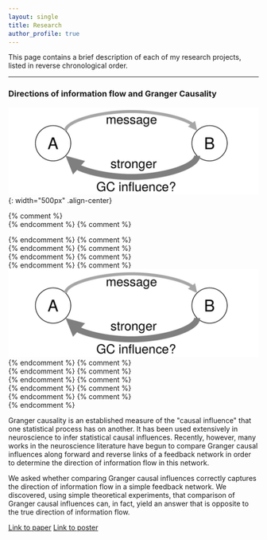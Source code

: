 ```yaml
---
layout: single
title: Research
author_profile: true
---
```


This page contains a brief description of each of my research projects, listed
in reverse chronological order.

<hr>

### Directions of information flow and Granger Causality

![Greater GC can be opposite the direction of Info flow](/assets/img/gc-vs-message.jpg){: width="500px" .align-center}

{% comment %}<br>{% endcomment %}
{% comment %}<div class="row-fluid">{% endcomment %}
  {% comment %}<div class="span3">{% endcomment %}
  {% comment %}</div>{% endcomment %}
  {% comment %}<div class="span6">{% endcomment %}
    {% comment %}<img src="/assets/img/gc-vs-message.jpg">{% endcomment %}
  {% comment %}</div>{% endcomment %}
  {% comment %}<div class="span3">{% endcomment %}
  {% comment %}</div>{% endcomment %}
{% comment %}</div>{% endcomment %}
{% comment %}<br>{% endcomment %}

Granger causality is an established measure of the "causal influence" that
one statistical process has on another. It has been used extensively in
neuroscience to infer statistical causal influences. Recently, however,
many works in the neuroscience literature have begun to compare Granger
causal influences along forward and reverse links of a feedback network in
order to determine the direction of information flow in this network.

We asked whether comparing Granger causal influences correctly captures the
direction of information flow in a simple feedback network. We discovered,
using simple theoretical experiments, that comparison of Granger causal
influences can, in fact, yield an answer that is opposite to the true
direction of information flow.

<a href="/publications#Venkatesh2015Direction_Allerton" class="publication__link-item"><i class="fa fa-file-text-o" aria-hidden="true"></i> Link to paper</a>
<a href="/publications#Venkatesh2015Direction_SfN" class="publication__link-item"><i class="fa fa-file-image-o" aria-hidden="true"></i> Link to poster</a>
